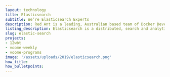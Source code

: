 ```yaml
---
layout: technology
title: Elasticsearch
subtitle: We’re Elasticsearch Experts
description: Red Ant is a leading, Australian based team of Docker Developers. We’ve worked with hundreds of companies and startups to build out their Ruby on Rails apps.
listing_description: Elasticsearch is a distributed, search and analytics engine that centrally stores your data so you can search, index, and analyze data of all shapes and sizes.  You can go far beyond simple data retrieval and aggregate information to discover trends and patterns in your data. Red Ant has used Elasticsearch in many applications and can help identify how it can be used on both public and private applications.
slug: elastic-search
projects:
- 12wbt
- voome-weekly
- voome-programs
image: '/assets/uploads/2019/elasticsearch.png'
how_title:
how_bulletpoints:
---
```

